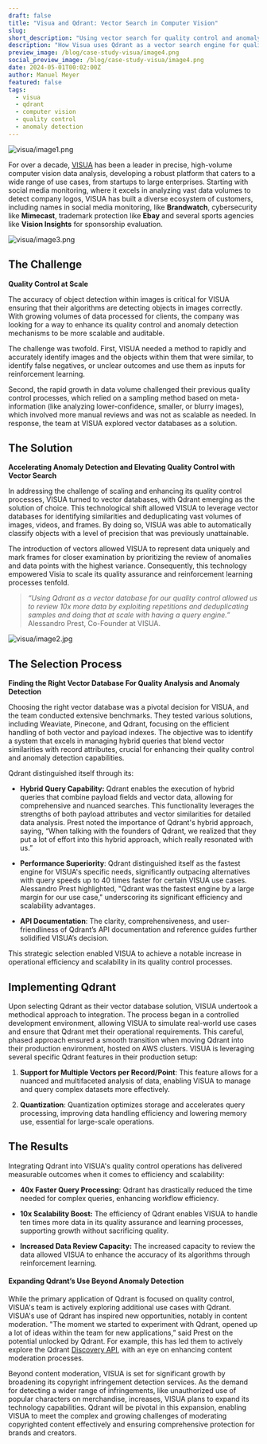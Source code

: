 ```yaml
---
draft: false
title: "Visua and Qdrant: Vector Search in Computer Vision"
slug: 
short_description: "Using vector search for quality control and anomaly detection in computer vision."
description: "How Visua uses Qdrant as a vector search engine for quality control and anomaly detection in their computer vision platform."
preview_image: /blog/case-study-visua/image4.png
social_preview_image: /blog/case-study-visua/image4.png
date: 2024-05-01T00:02:00Z
author: Manuel Meyer
featured: false
tags:
  - visua
  - qdrant
  - computer vision
  - quality control
  - anomaly detection
---
```


![visua/image1.png](/blog/case-study-visua/image1.png)

For over a decade, [VISUA](https://visua.com/) has been a leader in precise, high-volume computer vision data analysis, developing a robust platform that caters to a wide range of use cases, from startups to large enterprises. Starting with social media monitoring, where it excels in analyzing vast data volumes to detect company logos, VISUA has built a diverse ecosystem of customers, including names in social media monitoring, like **Brandwatch**, cybersecurity like **Mimecast**, trademark protection like **Ebay** and several sports agencies like **Vision Insights** for sponsorship evaluation.

![visua/image3.png](/blog/case-study-visua/image3.png)

## The Challenge

**Quality Control at Scale**

The accuracy of object detection within images is critical for VISUA ensuring that their algorithms are detecting objects in images correctly. With growing volumes of data processed for clients, the company was looking for a way to enhance its quality control and anomaly detection mechanisms to be more scalable and auditable.

The challenge was twofold. First, VISUA needed a method to rapidly and accurately identify images and the objects within them that were similar, to identify false negatives, or unclear outcomes and use them as inputs for reinforcement learning. 

Second, the rapid growth in data volume challenged their previous quality control processes, which relied on a sampling method based on meta-information (like analyzing lower-confidence, smaller, or blurry images), which involved more manual reviews and was not as scalable as needed. In response, the team at VISUA explored vector databases as a solution.

## The Solution

**Accelerating Anomaly Detection and Elevating Quality Control with Vector Search**

In addressing the challenge of scaling and enhancing its quality control processes, VISUA turned to vector databases, with Qdrant emerging as the solution of choice. This technological shift allowed VISUA to leverage vector databases for identifying similarities and deduplicating vast volumes of images, videos, and frames. By doing so, VISUA was able to automatically classify objects with a level of precision that was previously unattainable.

The introduction of vectors allowed VISUA to represent data uniquely and mark frames for closer examination by prioritizing the review of anomalies and data points with the highest variance. Consequently, this technology empowered Visia to scale its quality assurance and reinforcement learning processes tenfold. 

> *“Using Qdrant as a vector database for our quality control allowed us to review 10x more data by exploiting repetitions and deduplicating samples and doing that at scale with having a query engine.”* Alessandro Prest, Co-Founder at VISUA.

![visua/image2.jpg](/blog/case-study-visua/image2.jpg)

## The Selection Process

**Finding the Right Vector Database For Quality Analysis and Anomaly Detection**

Choosing the right vector database was a pivotal decision for VISUA, and the team conducted extensive benchmarks. They tested various solutions, including Weaviate, Pinecone, and Qdrant, focusing on the efficient handling of both vector and payload indexes. The objective was to identify a system that excels in managing hybrid queries that blend vector similarities with record attributes, crucial for enhancing their quality control and anomaly detection capabilities.

Qdrant distinguished itself through its:

- **Hybrid Query Capability:** Qdrant enables the execution of hybrid queries that combine payload fields and vector data, allowing for comprehensive and nuanced searches. This functionality leverages the strengths of both payload attributes and vector similarities for detailed data analysis. Prest noted the importance of Qdrant's hybrid approach, saying, “When talking with the founders of Qdrant, we realized that they put a lot of effort into this hybrid approach, which really resonated with us.”

- **Performance Superiority**: Qdrant distinguished itself as the fastest engine for VISUA's specific needs, significantly outpacing alternatives with query speeds up to 40 times faster for certain VISUA use cases. Alessandro Prest highlighted, "Qdrant was the fastest engine by a large margin for our use case," underscoring its significant efficiency and scalability advantages.

- **API Documentation**: The clarity, comprehensiveness, and user-friendliness of Qdrant’s API documentation and reference guides further solidified VISUA’s decision.

This strategic selection enabled VISUA to achieve a notable increase in operational efficiency and scalability in its quality control processes.

## Implementing Qdrant

Upon selecting Qdrant as their vector database solution, VISUA undertook a methodical approach to integration. The process began in a controlled development environment, allowing VISUA to simulate real-world use cases and ensure that Qdrant met their operational requirements. This careful, phased approach ensured a smooth transition when moving Qdrant into their production environment, hosted on AWS clusters. VISUA is leveraging several specific Qdrant features in their production setup:

1. **Support for Multiple Vectors per Record/Point**: This feature allows for a nuanced and multifaceted analysis of data, enabling VISUA to manage and query complex datasets more effectively.

2. **Quantization**: Quantization optimizes storage and accelerates query processing, improving data handling efficiency and lowering memory use, essential for large-scale operations.

## The Results

Integrating Qdrant into VISUA's quality control operations has delivered measurable outcomes when it comes to efficiency and scalability:

- **40x Faster Query Processing**: Qdrant has drastically reduced the time needed for complex queries, enhancing workflow efficiency.

- **10x Scalability Boost:** The efficiency of Qdrant enables VISUA to handle ten times more data in its quality assurance and learning processes, supporting growth without sacrificing quality.

- **Increased Data Review Capacity:** The increased capacity to review the data allowed VISUA to enhance the accuracy of its algorithms through reinforcement learning.

#### Expanding Qdrant’s Use Beyond Anomaly Detection

While the primary application of Qdrant is focused on quality control, VISUA's team is actively exploring additional use cases with Qdrant. VISUA's use of Qdrant has inspired new opportunities, notably in content moderation. "The moment we started to experiment with Qdrant, opened up a lot of ideas within the team for new applications,” said Prest on the potential unlocked by Qdrant. For example, this has led them to actively explore the Qdrant [Discovery API](/documentation/concepts/explore/?q=discovery#discovery-api), with an eye on enhancing content moderation processes.

Beyond content moderation, VISUA is set for significant growth by broadening its copyright infringement detection services. As the demand for detecting a wider range of infringements, like unauthorized use of popular characters on merchandise, increases, VISUA plans to expand its technology capabilities. Qdrant will be pivotal in this expansion, enabling VISUA to meet the complex and growing challenges of moderating copyrighted content effectively and ensuring comprehensive protection for brands and creators.